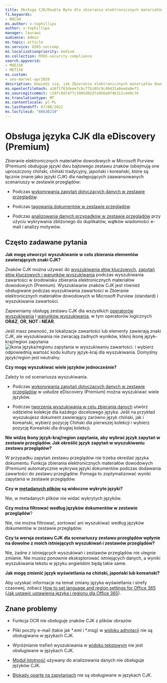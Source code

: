 ```yaml
---
title: Obsługa CJK/Double Byte dla zbierania elektronicznych materiałów dowodowych (Premium)
f1.keywords:
- NOCSH
ms.author: v-tophillips
author: v-tophillips
manager: laurawi
audience: Admin
ms.topic: article
ms.service: O365-seccomp
ms.localizationpriority: medium
ms.collection: M365-security-compliance
search.appverid:
- MOE150
- MET150
ms.custom:
- seo-marvel-apr2020
description: Dowiedz się, jak Zbieranie elektronicznych materiałów dowodowych w Microsoft Purview (Premium) na platformie Microsoft 365 obsługuje języki chiński, japoński i koreański (CJK), które używają zestawu znaków dwu bajtowych.
ms.openlocfilehash: a16f1f63deee7cbc77b105c9c49431a8eeda0e71
ms.sourcegitcommit: c29fc9d7477c3985d02d7a956a9f4b311c4d9c76
ms.translationtype: MT
ms.contentlocale: pl-PL
ms.lasthandoff: 07/06/2022
ms.locfileid: "66636210"
---
```

# <a name="cjk-language-support-for-ediscovery-premium"></a>Obsługa języka CJK dla eDiscovery (Premium)

Zbieranie elektronicznych materiałów dowodowych w Microsoft Purview (Premium) obsługuje języki dwu bajtowego zestawu znaków (obejmują one uproszczony chiński, chiński tradycyjny, japoński i koreański, które są łącznie znane jako języki *CJK*) dla następujących zaawansowanych scenariuszy w zestawie przeglądów:

- Podczas [wykonywania zapytań dotyczących danych w zestawie przeglądów](review-set-search.md).

- Podczas [tagowania dokumentów w zestawie przeglądów](tagging-documents.md).

- Podczas [analizowania danych przypadków w zestawie przeglądów](analyzing-data-in-review-set.md) przy użyciu wykrywania zbliżonego do duplikatów, wątków wiadomości e-mail i analizy motywów.

## <a name="frequently-asked-questions"></a>Często zadawane pytania

**Jak mogę utworzyć wyszukiwanie w celu zbierania elementów zawierających znaki CJK?**

Znaków CJK można używać do [wyszukiwania słów kluczowych](building-search-queries.md#keyword-searches), [zapytań słów kluczowych i warunków wyszukiwania](keyword-queries-and-search-conditions.md) podczas wyszukiwania zawartości w środowisku zbierania elektronicznych materiałów dowodowych (Premium). Wyszukiwanie znaków CJK jest również obsługiwane podczas wyszukiwania zawartości w Zbieranie elektronicznych materiałów dowodowych w Microsoft Purview (standard) i wyszukiwania zawartości.

Zapewniamy obsługę zestawu CJK dla wszystkich [operatorów wyszukiwania](keyword-queries-and-search-conditions.md#search-operators) i [warunków wyszukiwania](keyword-queries-and-search-conditions.md#search-conditions), w tym operatorów logicznych **ORAZ**, **OR**, **NOT** i **NEAR**.

Jeśli masz pewność, że lokalizacje zawartości lub elementy zawierają znaki CJK, ale wyszukiwania nie zwracają żadnych wyników, kliknij ikonę język-kraj/region zapytania ![Ikona języka/regionu zapytania w wyszukiwaniu zawartości.](../media/8d4b60c8-e1f1-40f9-88ae-ee2a7eca0886.png) i wybierz odpowiednią wartość kodu kultury język-kraj dla wyszukiwania. Domyślny język/region jest neutralny.

**Czy mogę wyszukiwać wiele języków jednocześnie?**

Zależy to od scenariusza wyszukiwania.

- Podczas [wykonywania zapytań dotyczących danych w zestawie przeglądów](review-set-search.md) w usłudze eDiscovery (Premium) można wyszukiwać wiele języków.

- Podczas [tworzenia wyszukiwania w celu zbierania danych](create-draft-collection.md) utwórz oddzielne kolekcje dla każdego docelowego języka. Jeśli na przykład wyszukujesz dokument zawierający zarówno język chiński, jak i koreański, wybierz pozycję Chiński dla pierwszej kolekcji i wybierz pozycję Koreański dla drugiej kolekcji.

**Nie widzę ikony język-kraj/region zapytania, aby wybrać język zapytań w zestawie przeglądów. Jak określić język zapytań w wyszukiwaniu zestawu przeglądów?**

W przypadku zapytań zestawu przeglądów nie trzeba określać języka dokumentu. Funkcja zbierania elektronicznych materiałów dowodowych (Premium) automatycznie wykrywa języki dokumentów podczas dodawania zawartości do zestawu przeglądów. Pomaga to zoptymalizować wyniki zapytania w zestawie przeglądów.

**Czy w [metadanych plików](view-documents-in-review-set.md#file-metadata) są widoczne wykryte języki?**

Nie, w metadanych plików nie widać wykrytych języków.

**Czy można filtrować według języków dokumentów w zestawie przeglądów**?

Nie, nie można filtrować, sortować ani wyszukiwać według języków dokumentów w zestawie przeglądów.

**Czy ta wersja zestawu CJK dla scenariuszy zestawu przeglądów wpłynie na dowolne z moich istniejących wyszukiwań i zestawów przeglądów?**

Nie, żadne z istniejących wyszukiwań i zestawów przeglądów nie ulegnie zmianie. Nie musisz ponownie eksksplorować istniejących danych, a wyniki wyszukiwania tekstu w języku angielskim będą takie same.

**Jak mogę zmienić język wyświetlania na chiński, japoński lub koreański?**

Aby uzyskać informacje na temat zmiany języka wyświetlania i strefy czasowej, zobacz [How to set language and region settings for Office 365 (Jak ustawić ustawienia języka i regionu dla Office 365](/office365/troubleshoot/access-management/set-language-and-region)).

## <a name="known-issues"></a>Znane problemy

- Funkcja OCR nie obsługuje znaków CJK z plików obrazów

- Pliki poczty e-mail (takie jak *.eml i *.msg) w [widoku adnotacji](view-documents-in-review-set.md#annotate-view) nie są obsługiwane w językach CJK.

- Wyróżnianie trafień wyszukiwania w [widoku tekstowym](view-documents-in-review-set.md#text-view) nie jest obsługiwane w językach CJK.

- [Moduł Istotność](using-relevance.md) używany do analizowania danych nie obsługuje języków CJK.

- [Blokady oparte na zapytaniach](managing-holds.md#manage-non-custodial-holds) nie są obsługiwane w językach CJK.